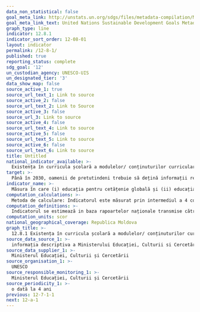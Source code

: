 ```yaml
---
data_non_statistical: false
goal_meta_link: http://unstats.un.org/sdgs/files/metadata-compilation/Metadata-Goal-12.pdf
goal_meta_link_text: United Nations Sustainable Development Goals Metadata (pdf 782kB)
graph_type: line
indicator: 12.8.1
indicator_sort_order: 12-08-01
layout: indicator
permalink: /12-8-1/
published: true
reporting_status: complete
sdg_goal: '12'
un_custodian_agency: UNESCO-UIS
un_designated_tier: '3'
data_show_map: false
source_active_1: true
source_url_text_1: Link to source
source_active_2: false
source_url_text_2: Link to Source
source_active_3: false
source_url_3: Link to source
source_active_4: false
source_url_text_4: Link to source
source_active_5: false
source_url_text_5: Link to source
source_active_6: false
source_url_text_6: Link to source
title: Untitled
national_indicator_available: >-
  Existența în curricula școlară a modulelor/ conținuturilor curriculare: i) dezvoltarea durabilă, ii) educația pentru schimbările climatice și abordarea multidisciplinară a acestora în vederea formării profilului absolventului
target: >-
  Până în 2030, oamenii de pretutindeni trebuie să dețină informații relevante și să fie sensibilizați pe tema dezvoltării durabile și a unui stil de viață în armonie cu natura
indicator_name: >-
  Măsura în care (i) educația pentru cetățenie globală și (ii) educația pentru dezvoltare durabilă (inclusiv educația privind schimbările climatice) sunt integrate în (a) politicile naționale educaționale; (b) curriculum; (c) instruirea profesorilor și (d) evaluarea studenților
computation_calculations: >-
  Metoda de calculare: Indicatorul este măsurat prin intermediul a 4 componente (politici, curricula, instruirea cadrelor didactice și evaluarea elevilor), fiecare incluzând o serie de criterii, care sunt apoi combinate pentru a da un scor între „0” și „1” pentru fiecare componentă în parte.
computation_definitions: >-
  Indicatorul se estimează in baza rapoartelor naționale transmise către UNESCO in baza chestionarului privind implementarea Recomandării 1974 a UNESCO (1974 Recommendation concerning Education for International Understanding,  Cooperation  and  Peace  and  Education  relating  to  Human  Rights  and  Fundamental  Freedoms) transmis o dată la 4 ani către tarile-membre. Metodologia și chestionarul UNESCO sunt anexate la metadatele globale pentru indicatorul dat.
computation_units: scor
national_geographical_coverage: Republica Moldova
graph_title: >-
  12.8.1 Existența în curricula școlară a modulelor/ conținuturilor curriculare: i) dezvoltarea durabilă, ii) educația pentru schimbările climatice și abordarea multidisciplinară a acestora în vederea formării profilului absolventului
source_data_source_1: >-
  informația descriptiva a Ministerului Educației, Culturii si Cercetării, conform chestionarului privind implementarea Recomandării 1974 a UNESCO (1974)
source_data_supplier_1: >-
  Ministerul Educației, Culturii și Cercetării
source_organisation_1: >-
  UNESCO
source_responsible_monitoring_1: >-
  Ministerul Educației, Culturii și Cercetării
source_periodicity_1: >-
  o dată la 4 ani
previous: 12-7-1-1
next: 12-a-1
---
```

